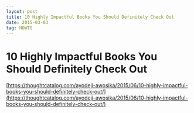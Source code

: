 ```yaml
---
layout: post
title: 10 Highly Impactful Books You Should Definitely Check Out
date: 2015-03-03
tag: HOWTO
---
```


# 10 Highly Impactful Books You Should Definitely Check Out
[https://thoughtcatalog.com/ayodeji-awosika/2015/06/10-highly-impactful-books-you-should-definitely-check-out/](https://thoughtcatalog.com/ayodeji-awosika/2015/06/10-highly-impactful-books-you-should-definitely-check-out/)
